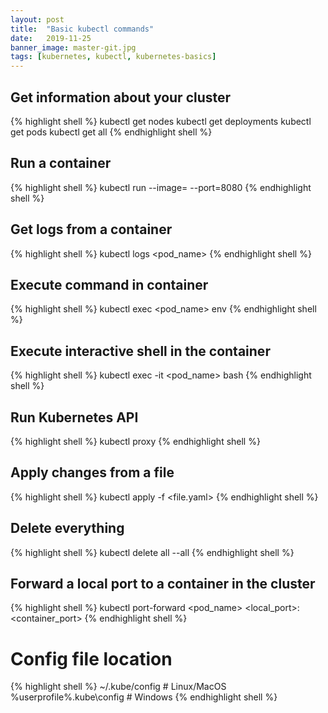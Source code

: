 ```yaml
---
layout: post
title:  "Basic kubectl commands"
date:   2019-11-25
banner_image: master-git.jpg
tags: [kubernetes, kubectl, kubernetes-basics]
---
```


## Get information about your cluster
{% highlight shell %}
kubectl get nodes
kubectl get deployments
kubectl get pods
kubectl get all
{% endhighlight shell %}

## Run a container
{% highlight shell %}
kubectl run <name> --image=<image> --port=8080
{% endhighlight shell %}

## Get logs from a container
{% highlight shell %}
kubectl logs <pod_name>
{% endhighlight shell %}

## Execute command in container
{% highlight shell %}
kubectl exec <pod_name> env
{% endhighlight shell %}

## Execute interactive shell in the container
{% highlight shell %}
kubectl exec -it <pod_name> bash
{% endhighlight shell %}

## Run Kubernetes API
{% highlight shell %}
kubectl proxy
{% endhighlight shell %}

## Apply changes from a file
{% highlight shell %}
kubectl apply -f <file.yaml>
{% endhighlight shell %}

## Delete everything
{% highlight shell %}
kubectl delete all --all
{% endhighlight shell %}

## Forward a local port to a container in the cluster
{% highlight shell %}
kubectl port-forward <pod_name> <local_port>:<container_port>
{% endhighlight shell %}

# Config file location
{% highlight shell %}
~/.kube/config # Linux/MacOS
%userprofile%\.kube\config # Windows
{% endhighlight shell %}
